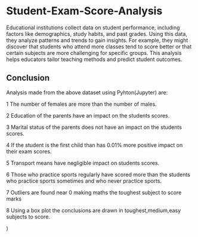 # Student-Exam-Score-Analysis
Educational institutions collect data on student performance, including factors like demographics, study habits, and past grades. Using this data, they analyze patterns and trends to gain insights. For example, they might discover that students who attend more classes tend to score better or that certain subjects are more challenging for specific groups. This analysis helps educators tailor teaching methods and predict student outcomes.


## Conclusion

Analysis made from the above dataset using Pyhton(Jupyter) are:
 
 1 The number of females are more than the number of males.
 
2  Education of the parents have an impact on the students scores.

3 Marital status of the parents does not have an impact on the students scores.

4 If the student is the first child than has 0.01% more positive impact on their exam scores.

5 Transport means have negligible impact on students scores.

6 Those who practice sports regularly have scored more than the students who practice sports sometimes and who never practice sports.

7 Outliers are found near 0 making maths the toughest subject to score marks

8 Using a box plot the conclusions are drawn in toughest,medium,easy subjects to score.



)
